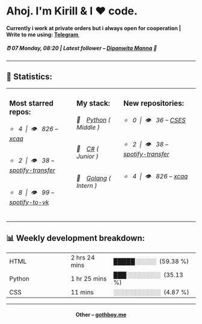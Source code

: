 
<h1>Ahoj. I'm Kirill & I ❤️ code.</h1>
<h4>Currently i work at private orders but i always open for cooperation | Write to me using: <a href="https://t.me/xxcaq">Telegram <img src="https://camo.githubusercontent.com/5c1975da7d9ab735ceb71c57b6c7e48ff3e08ca4/68747470733a2f2f6564656e742e6769746875622e696f2f537570657254696e7949636f6e732f696d616765732f7376672f74656c656772616d2e737667" width="10"></a></h4>
<h5>⏰ 07 Monday, 08:20 | Latest follower – <a href="https://github.com/DipanwitaManna16/" target="_blank">Dipanwita Manna</a> 👋</h5>
<hr>
<h2>📝 Statistics: </h2>
<table>
  <tr>
    <td valign="top">
      <h3>Most starred repos: </h3>
            <h6>⭐️&nbsp;&nbsp;&nbsp;4&nbsp;&nbsp;|&nbsp;&nbsp;👁&nbsp;&nbsp;&nbsp;826 – <a href='https://github.com/xcaq/xcaq'>xcaq</a></h6> 
      <h6>⭐️&nbsp;&nbsp;&nbsp;2&nbsp;&nbsp;|&nbsp;&nbsp;👁&nbsp;&nbsp;&nbsp;38 – <a href='https://github.com/xcaq/spotify-transfer'>spotify-transfer</a></h6> 
      <h6>⭐️&nbsp;&nbsp;&nbsp;8&nbsp;&nbsp;|&nbsp;&nbsp;👁&nbsp;&nbsp;&nbsp;99 – <a href='https://github.com/xcaq/spotify-to-vk'>spotify-to-vk</a></h6> 
    </td>
    <td valign="top">
      <h3>My stack: </h3>
      <h6>📒&emsp;<a href="https://github.com/xcaq?tab=repositories&q=&type=&language=python">Python</a> ( Middle )</h6>
      <h6>📗&emsp;<a href="https://github.com/xcaq?tab=repositories&q=&type=&language=c%23">C#</a> ( Junior )</h6>
      <h6>📘&emsp;<a href="https://github.com/xcaq?tab=repositories&q=&type=&language=golang">Golang</a> ( Intern )</h6>
      </td>
     <td valign="top">
      <h3>New repositories: </h3>
           <h6>⭐️&nbsp;&nbsp;&nbsp;0&nbsp;&nbsp;|&nbsp;&nbsp;👁&nbsp;&nbsp;&nbsp;36 – <a href='https://github.com/xcaq/CSES'>CSES</a></h6> 
      <h6>⭐️&nbsp;&nbsp;&nbsp;2&nbsp;&nbsp;|&nbsp;&nbsp;👁&nbsp;&nbsp;&nbsp;38 – <a href='https://github.com/xcaq/spotify-transfer'>spotify-transfer</a></h6> 
      <h6>⭐️&nbsp;&nbsp;&nbsp;4&nbsp;&nbsp;|&nbsp;&nbsp;👁&nbsp;&nbsp;&nbsp;826 – <a href='https://github.com/xcaq/xcaq'>xcaq</a></h6> 
        </td>
  </tr>
</table>
<h2>📊 Weekly development breakdown: </h2>
<table>
                <tr>
                    <td width=215px;>
                        HTML
                    </td>
                    <td>
                        2 hrs 24 mins
                    </td>
                    <td>
                        █████░░░░░&nbsp;&nbsp;(59.38 %)
                    </td>
                </tr>
                <tr>
                    <td width=220px;>
                        Python
                    </td>
                    <td width=145px;>
                        1 hr 25 mins
                    </td>
                    <td width=230px;>
                        ███░░░░░░░░&nbsp;&nbsp;(35.13 %)
                    </td>
                </tr>
                <tr>
                    <td width=220px;>
                        CSS
                    </td>
                    <td width=145px;>
                        11 mins
                    </td>
                    <td width=230px;>
                        ░░░░░░░░░░░&nbsp;&nbsp;(4.87 %)
                    </td>
                </tr></table>
<hr>
<h4 align="center">Other – <a href='http://gothboy.me' target="_blank">gothboy.me</a><h4>
    